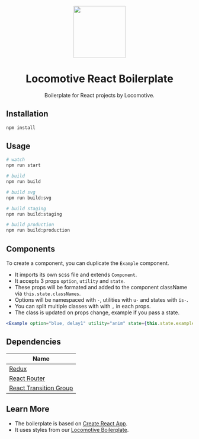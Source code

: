 <p align="center">
    <a href="https://github.com/locomotivemtl/locomotive-react-boilerplate">
        <img src="https://user-images.githubusercontent.com/4596862/60541667-1cb8ef00-9ce0-11e9-8173-51468003a7e4.png" height="140">
    </a>
</p>
<h1 align="center">Locomotive React Boilerplate</h1>
<p align="center">Boilerplate for React projects by Locomotive.</p>

## Installation
```sh
npm install
```

## Usage
```sh
# watch
npm run start

# build
npm run build

# build svg
npm run build:svg

# build staging
npm run build:staging

# build production
npm run build:production
```

## Components
To create a component, you can duplicate the `Example` component.  
- It imports its own scss file and extends `Component`.  
- It accepts 3 props `option`, `utility` and `state`.  
- These props will be formated and added to the component className via `this.state.classNames`.  
- Options will be namespaced with `-`, utilities with `u-` and states with `is-`. 
- You can split multiple classes with with `,` in each props.  
- The class is updated on props change, example if you pass a state.

```jsx
<Example option="blue, delay1" utility="anim" state={this.state.example} />
```

## Dependencies
| Name       | 
| ---------- |
| [Redux]    |
| [React Router] | 
| [React Transition Group] | 

[Redux]: https://github.com/reduxjs/redux
[React Router]: https://github.com/ReactTraining/react-router
[React Transition Group]: https://github.com/reactjs/react-transition-group

## Learn More
- The boilerplate is based on [Create React App](https://github.com/facebook/create-react-app).
- It uses styles from our [Locomotive Boilerplate](https://github.com/locomotivemtl/locomotive-boilerplate).

